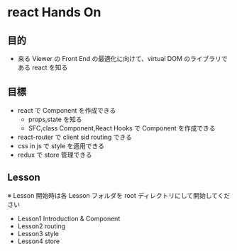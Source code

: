 # react Hands On

## 目的

- 来る Viewer の Front End の最適化に向けて、virtual DOM のライブラリである react を知る

## 目標

- react で Component を作成できる
  - props,state を知る
  - SFC,class Component,React Hooks で Component を作成できる
- react-router で client sid routing できる
- css in js で style を適用できる
- redux で store 管理できる

## Lesson

※ Lesson 開始時は各 Lesson フォルダを root ディレクトリにして開始してください

- Lesson1 Introduction & Component
- Lesson2 routing
- Lesson3 style
- Lesson4 store
